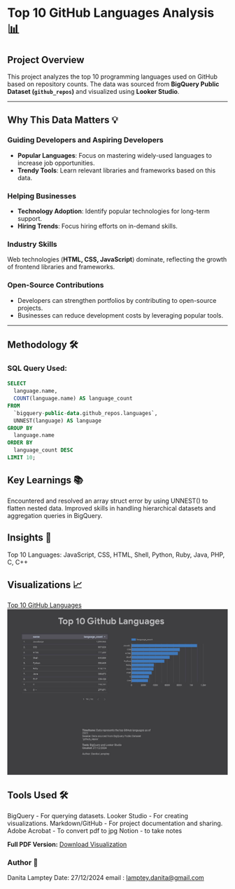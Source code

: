 # Top 10 GitHub Languages Analysis 📊

## Project Overview  
This project analyzes the top 10 programming languages used on GitHub based on repository counts. The data was sourced from **BigQuery Public Dataset (`github_repos`)** and visualized using **Looker Studio**.  

---

## Why This Data Matters 💡

### Guiding Developers and Aspiring Developers  
- **Popular Languages**: Focus on mastering widely-used languages to increase job opportunities.  
- **Trendy Tools**: Learn relevant libraries and frameworks based on this data.  

### Helping Businesses  
- **Technology Adoption**: Identify popular technologies for long-term support.  
- **Hiring Trends**: Focus hiring efforts on in-demand skills.  

### Industry Skills  
Web technologies (**HTML, CSS, JavaScript**) dominate, reflecting the growth of frontend libraries and frameworks.  

### Open-Source Contributions  
- Developers can strengthen portfolios by contributing to open-source projects.  
- Businesses can reduce development costs by leveraging popular tools.  

---

## Methodology 🛠️

### SQL Query Used:  
```sql
SELECT 
  language.name, 
  COUNT(language.name) AS language_count
FROM 
  `bigquery-public-data.github_repos.languages`,
  UNNEST(language) AS language
GROUP BY 
  language.name
ORDER BY 
  language_count DESC
LIMIT 10;
```
## Key Learnings 📚
Encountered and resolved an array struct error by using UNNEST() to flatten nested data.
Improved skills in handling hierarchical datasets and aggregation queries in BigQuery.

## Insights 🧐
Top 10 Languages:
JavaScript,
CSS,
HTML,
Shell,
Python,
Ruby,
Java,
PHP,
C,
C++

## Visualizations 📈

[Top 10 GitHub Languages](https://github.com/iamatinad/data_analytics_projects/blob/main/top_10_github_languages.jpg)
  <img src="https://github.com/iamatinad/data_analytics_projects/blob/main/top_10_github_languages.jpg" alt="Top Languages">


## Tools Used 🛠️
BigQuery - For querying datasets.
Looker Studio - For creating visualizations.
Markdown/GitHub - For project documentation and sharing.
Adobe Acrobat - To convert pdf to jpg
Notion - to take notes

**Full PDF Version:** [Download Visualization](https://github.com/iamatinad/data_analytics_projects/blob/main/top_github_languages.pdf)



### Author 📝
Danita Lamptey
Date: 27/12/2024
email : lamptey.danita@gmail.com
